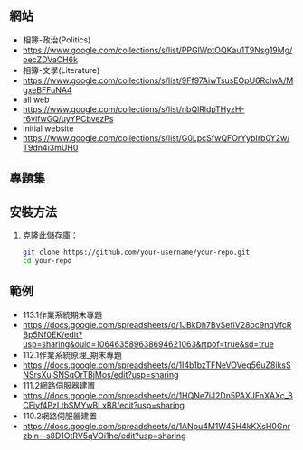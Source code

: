 ## 網站
- 相簿-政治(Politics)
- https://www.google.com/collections/s/list/PPGlWptOQKau1T9Nsg19Mg/oecZDVaCH6k
- 相簿-文學(Literature)
- https://www.google.com/collections/s/list/9Ff97AiwTsusEOpU6RcIwA/MgxeBFFuNA4
- all web
- https://www.google.com/collections/s/list/nbQlRldpTHyzH-r6vlfwGQ/uyYPCbvezPs
- initial website
- https://www.google.com/collections/s/list/G0LpcSfwQFOrYybIrb0Y2w/T9dn4i3mUH0
## 專題集
## 安裝方法
1. 克隆此儲存庫：
   ```bash
   git clone https://github.com/your-username/your-repo.git
   cd your-repo
## 範例
- 113.1作業系統期末專題
- https://docs.google.com/spreadsheets/d/1JBkDh7BvSefiV28oc9nqVfcRBp5Nf0EK/edit?usp=sharing&ouid=106463589638694621063&rtpof=true&sd=true
- 112.1作業系統原理_期末專題
- https://docs.google.com/spreadsheets/d/1I4b1bzTFNeVOVeg56uZ8iksSNSrsXujSNSqOrTBjMos/edit?usp=sharing
- 111.2網路伺服器建置
- https://docs.google.com/spreadsheets/d/1HQNe7iJ2Dn5PAXJFnXAXc_8CFiyf4PzLtbSMYwBLxB8/edit?usp=sharing
- 110.2網路伺服器建置
- https://docs.google.com/spreadsheets/d/1ANpu4M1W45H4kKXsH0Gnrzbin--s8D1OtRV5qVOi1hc/edit?usp=sharing
